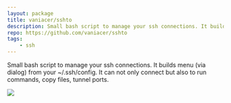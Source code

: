 ```yaml
---
layout: package
title: vaniacer/sshto
description: Small bash script to manage your ssh connections. It builds menu (via dialog) from your ~/.ssh/config. It can not only connect but also to run commands, copy files, tunnel ports.
repo: https://github.com/vaniacer/sshto
tags: 
    - ssh
---
```

 
Small bash script to manage your ssh connections. It builds menu (via dialog) from your ~/.ssh/config. It can not only connect but also to run commands, copy files, tunnel ports.
 
![](https://user-images.githubusercontent.com/18072680/60570513-69e99f00-9d7a-11e9-916d-48b74fa7585a.png)